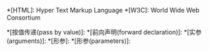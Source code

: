 *[HTML]: Hyper Text Markup Language
*[W3C]: World Wide Web Consortium

*[按值传递(pass by value)]:
*[前向声明(forward declaration)]:
*[实参(arguments)]:
*[形参]:
*[形参(parameters)]: